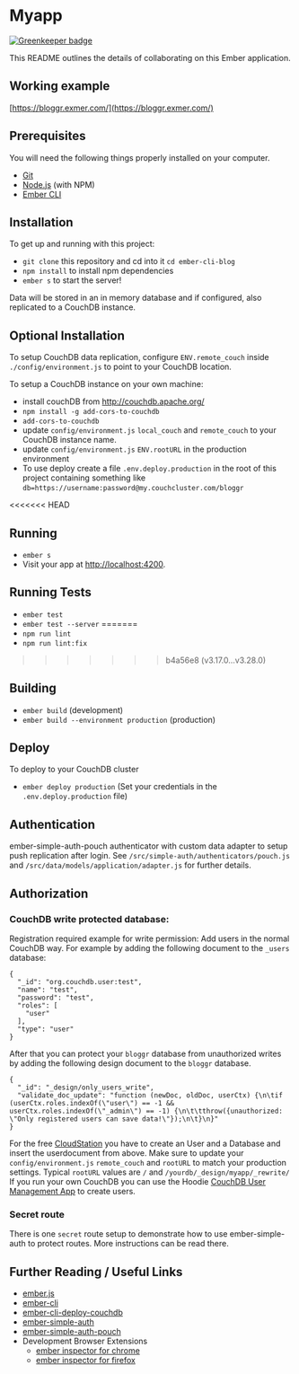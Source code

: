 # Myapp

[![Greenkeeper badge](https://badges.greenkeeper.io/broerse/ember-cli-blog.svg)](https://greenkeeper.io/)

This README outlines the details of collaborating on this Ember application.

## Working example

[https://bloggr.exmer.com/](https://bloggr.exmer.com/)

## Prerequisites

You will need the following things properly installed on your computer.

* [Git](http://git-scm.com/)
* [Node.js](http://nodejs.org/) (with NPM)
* [Ember CLI](http://ember-cli.com/)

## Installation

To get up and running with this project:

* `git clone` this repository and cd into it `cd ember-cli-blog`
* `npm install` to install npm dependencies
* `ember s` to start the server!

Data will be stored in an in memory database and if configured, also replicated to a CouchDB instance.

## Optional Installation

To setup CouchDB data replication, configure `ENV.remote_couch` inside `./config/environment.js` to point to your CouchDB location.

To setup a CouchDB instance on your own machine:

* install couchDB from http://couchdb.apache.org/
* `npm install -g add-cors-to-couchdb`
* `add-cors-to-couchdb`
* update `config/environment.js` `local_couch` and `remote_couch` to your CouchDB
  instance name.
* update `config/environment.js` `ENV.rootURL` in the production environment
* To use deploy create a file `.env.deploy.production` in the root of this project containing something like `db=https://username:password@my.couchcluster.com/bloggr`


<<<<<<< HEAD
## Running

* `ember s`
* Visit your app at [http://localhost:4200](http://localhost:4200).

## Running Tests

* `ember test`
* `ember test --server`
=======
* `npm run lint`
* `npm run lint:fix`
>>>>>>> b4a56e8 (v3.17.0...v3.28.0)

## Building

* `ember build` (development)
* `ember build --environment production` (production)

## Deploy

To deploy to your CouchDB cluster

* `ember deploy production` (Set your credentials in the `.env.deploy.production` file)

## Authentication

ember-simple-auth-pouch authenticator with custom data adapter to setup push replication after login. See `/src/simple-auth/authenticators/pouch.js` and `/src/data/models/application/adapter.js` for further details.

## Authorization

### CouchDB write protected database:

Registration required example for write permission: Add users in the normal CouchDB way.
For example by adding the following document to the `_users` database:
```
{
  "_id": "org.couchdb.user:test",
  "name": "test",
  "password": "test",
  "roles": [
    "user"
  ],
  "type": "user"
}
```

After that you can protect your `bloggr` database from unauthorized writes by adding the following design document to the `bloggr` database.
```
{
  "_id": "_design/only_users_write",
  "validate_doc_update": "function (newDoc, oldDoc, userCtx) {\n\tif (userCtx.roles.indexOf(\"user\") == -1 && userCtx.roles.indexOf(\"_admin\") == -1) {\n\t\tthrow({unauthorized: \"Only registered users can save data!\"});\n\t}\n}"
}
```

For the free [CloudStation](https://cloudstation.com) you have to create an User and a Database and insert the userdocument from above. Make sure to update your `config/environment.js` `remote_couch` and `rootURL` to match your production settings. Typical `rootURL` values are `/` and `/yourdb/_design/myapp/_rewrite/` If you run your own CouchDB you can use the Hoodie [CouchDB User Management App](https://gr2m.github.io/couchdb-user-management-app/) to create users.

### Secret route

There is one `secret` route setup to demonstrate how to use ember-simple-auth to protect routes. More instructions can be read there.

## Further Reading / Useful Links

* [ember.js](http://emberjs.com/)
* [ember-cli](http://ember-cli.com/)
* [ember-cli-deploy-couchdb](https://github.com/martinic/ember-cli-deploy-couchdb)
* [ember-simple-auth](https://ember-simple-auth.com/)
* [ember-simple-auth-pouch](https://github.com/martinic/ember-simple-auth-pouch)
* Development Browser Extensions
  * [ember inspector for chrome](https://chrome.google.com/webstore/detail/ember-inspector/bmdblncegkenkacieihfhpjfppoconhi)
  * [ember inspector for firefox](https://addons.mozilla.org/en-US/firefox/addon/ember-inspector/)
